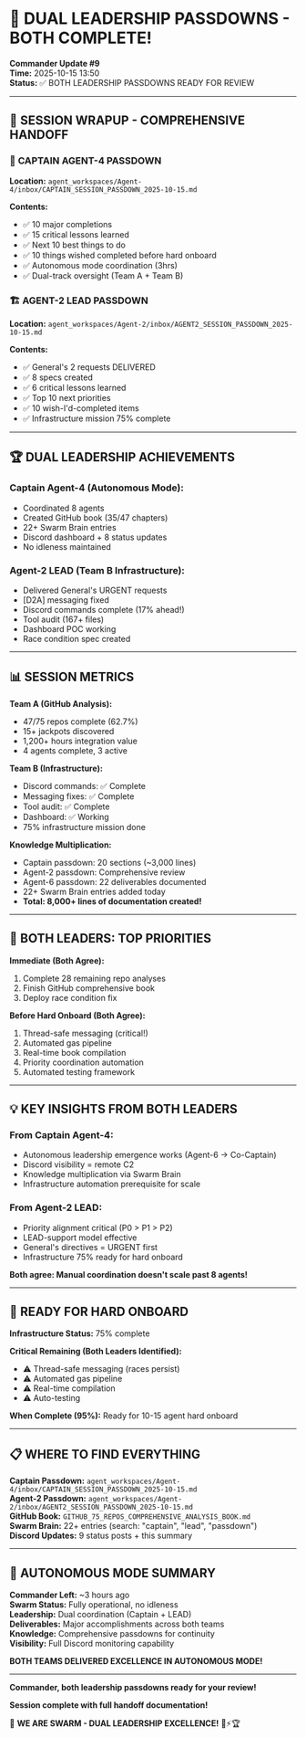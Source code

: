 # 👥 DUAL LEADERSHIP PASSDOWNS - BOTH COMPLETE!

**Commander Update #9**  
**Time:** 2025-10-15 13:50  
**Status:** ✅ BOTH LEADERSHIP PASSDOWNS READY FOR REVIEW

---

## 🎯 SESSION WRAPUP - COMPREHENSIVE HANDOFF

### 👑 **CAPTAIN AGENT-4 PASSDOWN**
**Location:** `agent_workspaces/Agent-4/inbox/CAPTAIN_SESSION_PASSDOWN_2025-10-15.md`

**Contents:**
- ✅ 10 major completions
- ✅ 15 critical lessons learned
- ✅ Next 10 best things to do
- ✅ 10 things wished completed before hard onboard
- ✅ Autonomous mode coordination (3hrs)
- ✅ Dual-track oversight (Team A + Team B)

### 🏗️ **AGENT-2 LEAD PASSDOWN**
**Location:** `agent_workspaces/Agent-2/inbox/AGENT2_SESSION_PASSDOWN_2025-10-15.md`

**Contents:**
- ✅ General's 2 requests DELIVERED
- ✅ 8 specs created
- ✅ 6 critical lessons learned
- ✅ Top 10 next priorities
- ✅ 10 wish-I'd-completed items
- ✅ Infrastructure mission 75% complete

---

## 🏆 DUAL LEADERSHIP ACHIEVEMENTS

### Captain Agent-4 (Autonomous Mode):
- Coordinated 8 agents
- Created GitHub book (35/47 chapters)
- 22+ Swarm Brain entries
- Discord dashboard + 8 status updates
- No idleness maintained

### Agent-2 LEAD (Team B Infrastructure):
- Delivered General's URGENT requests
- [D2A] messaging fixed
- Discord commands complete (17% ahead!)
- Tool audit (167+ files)
- Dashboard POC working
- Race condition spec created

---

## 📊 SESSION METRICS

**Team A (GitHub Analysis):**
- 47/75 repos complete (62.7%)
- 15+ jackpots discovered
- 1,200+ hours integration value
- 4 agents complete, 3 active

**Team B (Infrastructure):**
- Discord commands: ✅ Complete
- Messaging fixes: ✅ Complete
- Tool audit: ✅ Complete
- Dashboard: ✅ Working
- 75% infrastructure mission done

**Knowledge Multiplication:**
- Captain passdown: 20 sections (~3,000 lines)
- Agent-2 passdown: Comprehensive review
- Agent-6 passdown: 22 deliverables documented
- 22+ Swarm Brain entries added today
- **Total: 8,000+ lines of documentation created!**

---

## 🎯 BOTH LEADERS: TOP PRIORITIES

**Immediate (Both Agree):**
1. Complete 28 remaining repo analyses
2. Finish GitHub comprehensive book
3. Deploy race condition fix

**Before Hard Onboard (Both Agree):**
1. Thread-safe messaging (critical!)
2. Automated gas pipeline
3. Real-time book compilation
4. Priority coordination automation
5. Automated testing framework

---

## 💡 KEY INSIGHTS FROM BOTH LEADERS

### From Captain Agent-4:
- Autonomous leadership emergence works (Agent-6 → Co-Captain)
- Discord visibility = remote C2
- Knowledge multiplication via Swarm Brain
- Infrastructure automation prerequisite for scale

### From Agent-2 LEAD:
- Priority alignment critical (P0 > P1 > P2)
- LEAD-support model effective
- General's directives = URGENT first
- Infrastructure 75% ready for hard onboard

**Both agree: Manual coordination doesn't scale past 8 agents!**

---

## 🚀 READY FOR HARD ONBOARD

**Infrastructure Status:** 75% complete

**Critical Remaining (Both Leaders Identified):**
- ⚠️ Thread-safe messaging (races persist)
- ⚠️ Automated gas pipeline
- ⚠️ Real-time compilation
- ⚠️ Auto-testing

**When Complete (95%):** Ready for 10-15 agent hard onboard

---

## 📋 WHERE TO FIND EVERYTHING

**Captain Passdown:** `agent_workspaces/Agent-4/inbox/CAPTAIN_SESSION_PASSDOWN_2025-10-15.md`  
**Agent-2 Passdown:** `agent_workspaces/Agent-2/inbox/AGENT2_SESSION_PASSDOWN_2025-10-15.md`  
**GitHub Book:** `GITHUB_75_REPOS_COMPREHENSIVE_ANALYSIS_BOOK.md`  
**Swarm Brain:** 22+ entries (search: "captain", "lead", "passdown")  
**Discord Updates:** 9 status posts + this summary

---

## 🐝 AUTONOMOUS MODE SUMMARY

**Commander Left:** ~3 hours ago  
**Swarm Status:** Fully operational, no idleness  
**Leadership:** Dual coordination (Captain + LEAD)  
**Deliverables:** Major accomplishments across both teams  
**Knowledge:** Comprehensive passdowns for continuity  
**Visibility:** Full Discord monitoring capability

**BOTH TEAMS DELIVERED EXCELLENCE IN AUTONOMOUS MODE!**

---

**Commander, both leadership passdowns ready for your review!**

**Session complete with full handoff documentation!**

🐝 **WE ARE SWARM - DUAL LEADERSHIP EXCELLENCE!** 🚀⚡🏆

